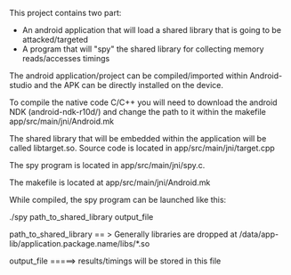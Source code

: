 
This project contains two part:

- An android application that will load a shared library that is going to be attacked/targeted
- A program that will "spy" the shared library for collecting memory reads/accesses timings

The android application/project can be compiled/imported within Android-studio and the APK can be directly installed
on the device.

To compile the native code C/C++ you will need to download the android NDK (android-ndk-r10d/) and
change the path to it within the makefile app/src/main/jni/Android.mk

The shared library that will be embedded within the application will be called libtarget.so. Source
code is located in app/src/main/jni/target.cpp

The spy program is located in app/src/main/jni/spy.c.

The makefile is located at app/src/main/jni/Android.mk

While compiled, the spy program can be launched like this:

./spy path_to_shared_library output_file

path_to_shared_library == > Generally libraries are dropped at
/data/app-lib/application.package.name/libs/*.so

output_file =====>  results/timings will be stored in this file

